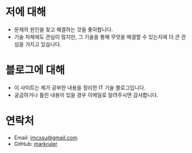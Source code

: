 # 저에 대해

- 문제의 원인을 찾고 해결하는 것을 좋아합니다.
- 기술 자체에도 관심이 많지만, 그 기술을 통해 무엇을 해결할 수 있는지에 더 큰 관심을 가지고 있습니다.

# 블로그에 대해

- 이 사이트는 제가 공부한 내용을 정리한 IT 기술 블로그입니다.
- 궁금하거나 틀린 내용이 있을 경우 이메일로 알려주시면 감사합니다.

# 연락처

- Email: imcxsu@gmail.com
- GitHub: [markruler](https://github.com/markruler)
